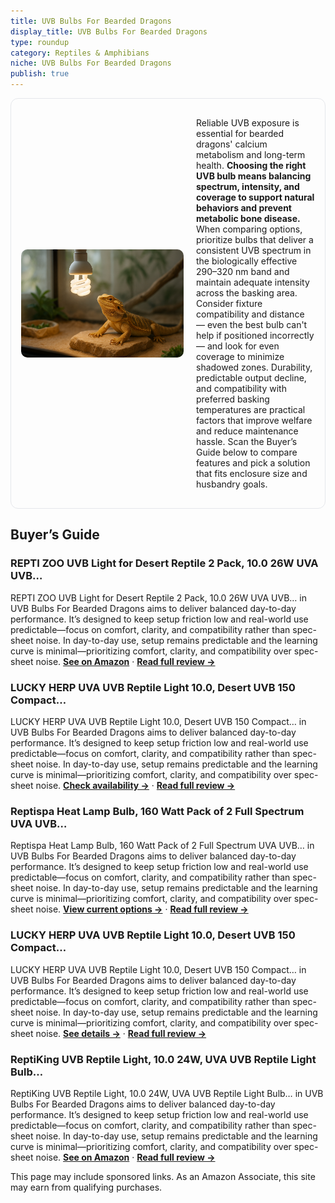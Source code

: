```yaml
---
title: UVB Bulbs For Bearded Dragons
display_title: UVB Bulbs For Bearded Dragons
type: roundup
category: Reptiles & Amphibians
niche: UVB Bulbs For Bearded Dragons
publish: true
---
```


<section class="hero-split" style="width:100%;box-sizing:border-box;border:1px solid #e5e7eb;border-radius:12px;padding:16px;display:grid;grid-template-columns:minmax(260px,40%) 1fr;gap:20px;align-items:center;"><figure style="margin:0;"><img src="/hero/roundups/reptiles-amphibians/uvb-bulbs-for-bearded-dragons.webp" alt="" style="width:100%;height:auto;display:block;border-radius:10px;"/></figure><div class="hero-copy" style="min-width:0;"><p>Reliable UVB exposure is essential for bearded dragons' calcium metabolism and long-term health. <strong>Choosing the right UVB bulb means balancing spectrum, intensity, and coverage to support natural behaviors and prevent metabolic bone disease.</strong> When comparing options, prioritize bulbs that deliver a consistent UVB spectrum in the biologically effective 290&ndash;320 nm band and maintain adequate intensity across the basking area. Consider fixture compatibility and distance &mdash; even the best bulb can't help if positioned incorrectly &mdash; and look for even coverage to minimize shadowed zones. Durability, predictable output decline, and compatibility with preferred basking temperatures are practical factors that improve welfare and reduce maintenance hassle. Scan the Buyer’s Guide below to compare features and pick a solution that fits enclosure size and husbandry goals.</p></div></section>


<h2>Buyer’s Guide</h2>
<h3>REPTI ZOO UVB Light for Desert Reptile 2 Pack, 10.0 26W UVA UVB…</h3>
<p>REPTI ZOO UVB Light for Desert Reptile 2 Pack, 10.0 26W UVA UVB… in UVB Bulbs For Bearded Dragons aims to deliver balanced day-to-day performance. It’s designed to keep setup friction low and real-world use predictable&mdash;focus on comfort, clarity, and compatibility rather than spec-sheet noise. In day-to-day use, setup remains predictable and the learning curve is minimal&mdash;prioritizing comfort, clarity, and compatibility over spec-sheet noise. <a href="https://amzn.to/4nH2cv8" target="_blank" rel="nofollow sponsored noopener noopener" target="_blank"><strong>See on Amazon</strong></a> · <a href="/reviews/repti-zoo-uvb-light-for-desert-reptile-2-pack-10-0-26w-uva-uvb-reptile-09019dff/"><strong>Read full review &rarr;</strong></a></p>
<h3>LUCKY HERP UVA UVB Reptile Light 10.0, Desert UVB 150 Compact…</h3>
<p>LUCKY HERP UVA UVB Reptile Light 10.0, Desert UVB 150 Compact… in UVB Bulbs For Bearded Dragons aims to deliver balanced day-to-day performance. It’s designed to keep setup friction low and real-world use predictable&mdash;focus on comfort, clarity, and compatibility rather than spec-sheet noise. In day-to-day use, setup remains predictable and the learning curve is minimal&mdash;prioritizing comfort, clarity, and compatibility over spec-sheet noise. <a href="https://amzn.to/4nAWcDS" target="_blank" rel="nofollow sponsored noopener noopener" target="_blank"><strong>Check availability &rarr;</strong></a> · <a href="/reviews/lucky-herp-uva-uvb-reptile-light-10-0-desert-uvb-150-compact-fluorescen-2220fed7/"><strong>Read full review &rarr;</strong></a></p>
<h3>Reptispa Heat Lamp Bulb, 160 Watt Pack of 2 Full Spectrum UVA UVB…</h3>
<p>Reptispa Heat Lamp Bulb, 160 Watt Pack of 2 Full Spectrum UVA UVB… in UVB Bulbs For Bearded Dragons aims to deliver balanced day-to-day performance. It’s designed to keep setup friction low and real-world use predictable&mdash;focus on comfort, clarity, and compatibility rather than spec-sheet noise. In day-to-day use, setup remains predictable and the learning curve is minimal&mdash;prioritizing comfort, clarity, and compatibility over spec-sheet noise. <a href="https://amzn.to/4gUQiuV" target="_blank" rel="nofollow sponsored noopener noopener" target="_blank"><strong>View current options &rarr;</strong></a> · <a href="/reviews/reptispa-heat-lamp-bulb-160-watt-pack-of-2-full-spectrum-uva-uvb-reptil-61a31465/"><strong>Read full review &rarr;</strong></a></p>
<h3>LUCKY HERP UVA UVB Reptile Light 10.0, Desert UVB 150 Compact…</h3>
<p>LUCKY HERP UVA UVB Reptile Light 10.0, Desert UVB 150 Compact… in UVB Bulbs For Bearded Dragons aims to deliver balanced day-to-day performance. It’s designed to keep setup friction low and real-world use predictable&mdash;focus on comfort, clarity, and compatibility rather than spec-sheet noise. In day-to-day use, setup remains predictable and the learning curve is minimal&mdash;prioritizing comfort, clarity, and compatibility over spec-sheet noise. <a href="https://amzn.to/46QdNk1" target="_blank" rel="nofollow sponsored noopener noopener" target="_blank"><strong>See details &rarr;</strong></a> · <a href="/reviews/lucky-herp-uva-uvb-reptile-light-10-0-desert-uvb-150-compact-fluorescen-2220fed7/"><strong>Read full review &rarr;</strong></a></p>
<h3>ReptiKing UVB Reptile Light, 10.0 24W, UVA UVB Reptile Light Bulb…</h3>
<p>ReptiKing UVB Reptile Light, 10.0 24W, UVA UVB Reptile Light Bulb… in UVB Bulbs For Bearded Dragons aims to deliver balanced day-to-day performance. It’s designed to keep setup friction low and real-world use predictable&mdash;focus on comfort, clarity, and compatibility rather than spec-sheet noise. In day-to-day use, setup remains predictable and the learning curve is minimal&mdash;prioritizing comfort, clarity, and compatibility over spec-sheet noise. <a href="https://amzn.to/42mjLrF" target="_blank" rel="nofollow sponsored noopener noopener" target="_blank"><strong>See on Amazon</strong></a> · <a href="/reviews/reptiking-uvb-reptile-light-10-0-24w-uva-uvb-reptile-light-bulb-lamp-fo-6424da0d/"><strong>Read full review &rarr;</strong></a></p>
<aside class="disclosure">This page may include sponsored links. As an Amazon Associate, this site may earn from qualifying purchases.</aside>
